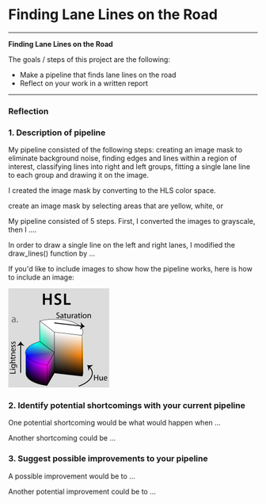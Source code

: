 # **Finding Lane Lines on the Road** 

---

**Finding Lane Lines on the Road**

The goals / steps of this project are the following:
* Make a pipeline that finds lane lines on the road
* Reflect on your work in a written report


[//]: # (Image References)

[image1]: ./examples/grayscale.jpg "Grayscale"

[hlsColor]: ./examples/hslColor.png "HLS color space"

---

### Reflection

### 1. Description of pipeline

My pipeline consisted of the following steps: creating an image mask to eliminate background noise, finding edges and lines within a region of interest, classifying lines into right and left groups, fitting a single lane line to each group and drawing it on the image.

I created the image mask by converting to the HLS color space.

create an image mask by selecting areas that are yellow, white, or 

My pipeline consisted of 5 steps. First, I converted the images to grayscale, then I .... 

In order to draw a single line on the left and right lanes, I modified the draw_lines() function by ...

If you'd like to include images to show how the pipeline works, here is how to include an image: 

![alt text][hlsColor]


### 2. Identify potential shortcomings with your current pipeline


One potential shortcoming would be what would happen when ... 

Another shortcoming could be ...


### 3. Suggest possible improvements to your pipeline

A possible improvement would be to ...

Another potential improvement could be to ...
